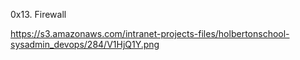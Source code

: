 0x13. Firewall


https://s3.amazonaws.com/intranet-projects-files/holbertonschool-sysadmin_devops/284/V1HjQ1Y.png
